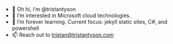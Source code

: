 - 👋 Oh hi, i’m @tristantyson
- 👀 I’m interested in Microsoft cloud technologies.
- 🌱 I’m forever learning. Current focus: jekyll static sites, C#, and powershell
- 📫 Reach out to tristan@tristantyson.com

<!---
tristantyson/tristantyson is a ✨ special ✨ repository because its `README.md` (this file) appears on your GitHub profile.
You can click the Preview link to take a look at your changes.
--->

